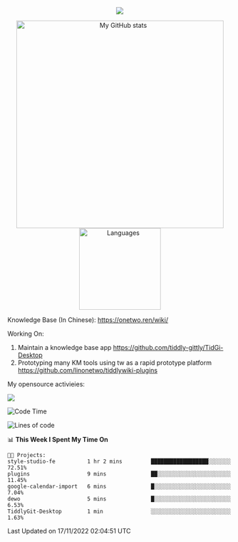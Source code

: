 <a href="https://github.com/linonetwo">
    <p align="center">
        <img src="https://github-profile-trophy.vercel.app/?username=linonetwo&column=7&theme=onedark"/>
    </p>
</a>
<a align="center" href="https://github.com/linonetwo">
  <p align="center">
    <img src="https://github-readme-stats.vercel.app/api?username=linonetwo&show_icons=true&count_private=true" alt="My GitHub stats" width="465"/>
    <img src="https://github-readme-stats.vercel.app/api/top-langs/?username=linonetwo&layout=compact&langs_count=10" alt="Languages" height="183">
  </p>
</a>

Knowledge Base (In Chinese): https://onetwo.ren/wiki/

Working On: 

1. Maintain a knowledge base app https://github.com/tiddly-gittly/TidGi-Desktop
1. Prototyping many KM tools using tw as a rapid prototype platform https://github.com/linonetwo/tiddlywiki-plugins

My opensource activieies:

![](https://visitor-badge.glitch.me/badge?page_id=linonetwo.linonetwo)

<!--START_SECTION:waka-->
![Code Time](http://img.shields.io/badge/Code%20Time-1%2C232%20hrs%2052%20mins-blue)

![Lines of code](https://img.shields.io/badge/From%20Hello%20World%20I%27ve%20Written-2%20Million%20lines%20of%20code-blue)

📊 **This Week I Spent My Time On** 

```text
🐱‍💻 Projects: 
style-studio-fe          1 hr 2 mins         ██████████████████░░░░░░░   72.51% 
plugins                  9 mins              ██░░░░░░░░░░░░░░░░░░░░░░░   11.45% 
google-calendar-import   6 mins              █░░░░░░░░░░░░░░░░░░░░░░░░   7.04% 
dewo                     5 mins              █░░░░░░░░░░░░░░░░░░░░░░░░   6.53% 
TiddlyGit-Desktop        1 min               ░░░░░░░░░░░░░░░░░░░░░░░░░   1.63%

```


 Last Updated on 17/11/2022 02:04:51 UTC
<!--END_SECTION:waka-->

